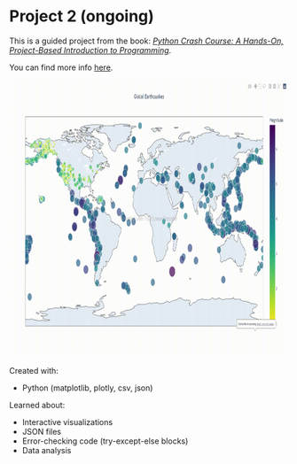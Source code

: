 # Project 2 (ongoing)

This is a guided project from the book: [*Python Crash Course: A Hands-On, Project-Based Introduction to Programming*](https://nostarch.com/pythoncrashcourse2e).  

You can find more info [here](https://ehmatthes.github.io/pcc_2e/regular_index/).

<img src="https://github.com/CSpanias/visualization_project/blob/master/global_earthquake_map.gif" height=500>

Created with:
* Python (matplotlib, plotly, csv, json)

Learned about:
* Interactive visualizations
* JSON files
* Error-checking code (try-except-else blocks)
* Data analysis
